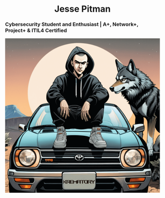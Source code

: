 <center><h1>Jesse Pitman</h1></center>
<h3>Cybersecurity Student and Enthusiast | A+, Network+, Project+ & ITIL4 Certified</h3>

<center><script src="https://tryhackme.com/badge/1628294"></script></center>

<center><img src="17045044857484qu4n3ny(1).png" alt="_w00f_"></center>






